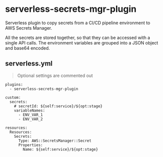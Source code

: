 # serverless-secrets-mgr-plugin

Serverless plugin to copy secrets from a CI/CD pipeline environment to AWS Secrets Manager.

All the secrets are stored together, so that they can be accessed with a single API calls.
The environment variables are grouped into a JSON object and base64 encoded.

## serverless.yml

> Optional settings are commented out

```
plugins:
  - serverless-secrets-mgr-plugin

custom:
  secrets:
    # secretId: ${self:service}/${opt:stage}
    variableNames: 
      - ENV_VAR_1
      - ENV_VAR_2

resources:
  Resources:
    Secrets:
      Type: AWS::SecretsManager::Secret
      Properties: 
        Name: ${self:service}/${opt:stage}
```
